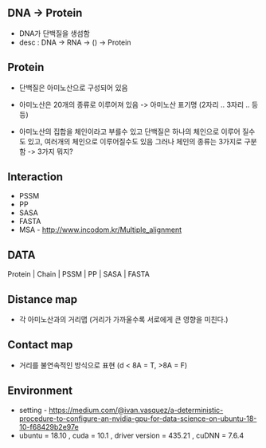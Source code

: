 ## DNA -> Protein

* DNA가 단백질을 생섬함
* desc : DNA -> RNA -> () -> Protein  



## Protein

* 단백질은 아미노산으로 구성되어 있음  
* 아미노산은 20개의 종류로 이루어져 있음 -> 아미노산 표기명 (2자리 .. 3자리 .. 등등) 

* 아미노산의 집합을 체인이라고 부를수 있고 단백질은 하나의 체인으로 이루어 질수도 있고, 여러개의 체인으로 이루어질수도 있음 그러나 체인의 종류는 3가지로 구분함  -> 3가지 뭐지?   

## Interaction 

* PSSM
* PP
* SASA
* FASTA 
* MSA - http://www.incodom.kr/Multiple_alignment



## DATA

Protein | Chain | PSSM | PP | SASA | FASTA 

## Distance map
* 각 아미노산과의 거리맵 (거리가 가까울수록 서로에게 큰 영향을 미친다.) 

## Contact map
* 거리를 불연속적인 방식으로 표현 (d < 8A = T, >8A = F)

## Environment
  
* setting - https://medium.com/@ivan.vasquez/a-deterministic-procedure-to-configure-an-nvidia-gpu-for-data-science-on-ubuntu-18-10-f68429b2e97e
* ubuntu = 18.10 , cuda = 10.1 , driver version = 435.21 , cuDNN = 7.6.4
